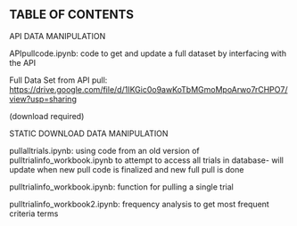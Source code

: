 ## TABLE OF CONTENTS

API DATA MANIPULATION

APIpullcode.ipynb: code to get and update a full dataset by interfacing with the API

Full Data Set from API pull: https://drive.google.com/file/d/1IKGic0o9awKoTbMGmoMpoArwo7rCHPO7/view?usp=sharing

(download required)

STATIC DOWNLOAD DATA MANIPULATION

pullalltrials.ipynb: using code from an old version of pulltrialinfo_workbook.ipynb to attempt to access all trials in database- 
will update when new pull code is finalized and new full pull is done

pulltrialinfo_workbook.ipynb: function for pulling a single trial

pulltrialinfo_workbook2.ipynb: frequency analysis to get most frequent criteria terms
